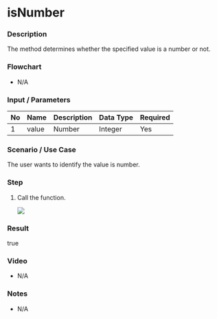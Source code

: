 ﻿# isNumber

### Description

The method determines whether the specified value is a number or not.

### Flowchart

- N/A 

### Input / Parameters

| No | Name | Description | Data Type | Required |
| ------ | ------ | ------ |------ | ------ |
| 1 | value | Number | Integer | Yes  |

### Scenario / Use Case

The user wants to identify the value is number.
<br>

### Step

1. Call the function.

    ![](../../../../document/function/Validation/isNumber/isNumber-step-1.png?raw=true)
    
### Result

true

### Video

- N/A

<!--[![Video](http://i.imgur.com/Ot5DWAW.png)](https://youtu.be/StTqXEQ2l-Y?t=35s)-->

### Notes

- N/A